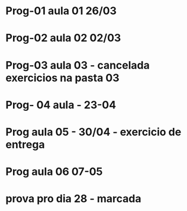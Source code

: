 # Prog-01  aula 01 26/03

# Prog-02 aula 02 02/03

# Prog-03 aula 03 - cancelada exercicios na pasta 03

# Prog- 04 aula - 23-04

# Prog aula 05 - 30/04 - exercicio de entrega

# Prog aula 06 07-05 

# prova pro dia 28 - marcada 

